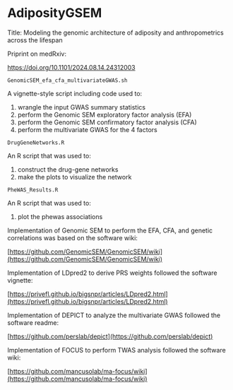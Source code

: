 # AdiposityGSEM

Title: Modeling the genomic architecture of adiposity and anthropometrics across the lifespan

Priprint on medRxiv: 

https://doi.org/10.1101/2024.08.14.24312003

`GenomicSEM_efa_cfa_multivariateGWAS.sh`

A vignette-style script including code used to:
1. wrangle the input GWAS summary statistics
2. perform the Genomic SEM exploratory factor analysis (EFA)
3. perform the Genomic SEM confirmatory factor analysis (CFA)
4. perform the multivariate GWAS for the 4 factors

`DrugGeneNetworks.R`

An R script that was used to:
1. construct the drug-gene networks
2. make the plots to visualize the network

`PheWAS_Results.R`

An R script that was used to:
1. plot the phewas associations

Implementation of Genomic SEM to perform the EFA, CFA, and genetic correlations was based on the software wiki:

[https://github.com/GenomicSEM/GenomicSEM/wiki](https://github.com/GenomicSEM/GenomicSEM/wiki)

Implementation of LDpred2 to derive PRS weights followed the software vignette:

[https://privefl.github.io/bigsnpr/articles/LDpred2.html](https://privefl.github.io/bigsnpr/articles/LDpred2.html)

Implementation of DEPICT to analyze the multivariate GWAS followed the software readme:

[https://github.com/perslab/depict](https://github.com/perslab/depict)

Implementation of FOCUS to perform TWAS analysis followed the software wiki:

[https://github.com/mancusolab/ma-focus/wiki](https://github.com/mancusolab/ma-focus/wiki)


